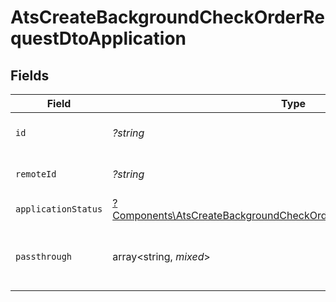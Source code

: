 # AtsCreateBackgroundCheckOrderRequestDtoApplication


## Fields

| Field                                                                                                                                                       | Type                                                                                                                                                        | Required                                                                                                                                                    | Description                                                                                                                                                 | Example                                                                                                                                                     |
| ----------------------------------------------------------------------------------------------------------------------------------------------------------- | ----------------------------------------------------------------------------------------------------------------------------------------------------------- | ----------------------------------------------------------------------------------------------------------------------------------------------------------- | ----------------------------------------------------------------------------------------------------------------------------------------------------------- | ----------------------------------------------------------------------------------------------------------------------------------------------------------- |
| `id`                                                                                                                                                        | *?string*                                                                                                                                                   | :heavy_minus_sign:                                                                                                                                          | Unique identifier                                                                                                                                           | 8187e5da-dc77-475e-9949-af0f1fa4e4e3                                                                                                                        |
| `remoteId`                                                                                                                                                  | *?string*                                                                                                                                                   | :heavy_minus_sign:                                                                                                                                          | Provider's unique identifier                                                                                                                                | 8187e5da-dc77-475e-9949-af0f1fa4e4e3                                                                                                                        |
| `applicationStatus`                                                                                                                                         | [?Components\AtsCreateBackgroundCheckOrderRequestDtoApplicationStatus](../../Models/Components/AtsCreateBackgroundCheckOrderRequestDtoApplicationStatus.md) | :heavy_minus_sign:                                                                                                                                          | N/A                                                                                                                                                         |                                                                                                                                                             |
| `passthrough`                                                                                                                                               | array<string, *mixed*>                                                                                                                                      | :heavy_minus_sign:                                                                                                                                          | Value to pass through to the provider                                                                                                                       | {<br/>"other_known_names": "John Doe"<br/>}                                                                                                                 |